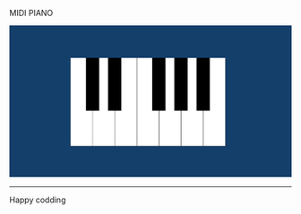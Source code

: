 
MIDI PIANO       
 
![Alt text](<Screenshot 2024-01-07 130135.png>)

------------------------------
Happy codding
